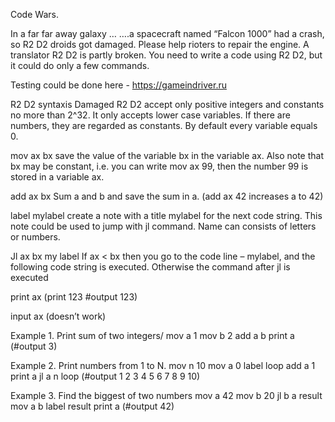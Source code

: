 Code Wars.

 In a far far away galaxy …
….a spacecraft named “Falcon 1000” had a crash, so R2 D2 droids got damaged. Please help rioters to repair the engine. A translator  R2 D2 is partly broken. You need to write a code using 
R2 D2, but it could do only a few commands.

Testing could be done here - https://gameindriver.ru


R2 D2 syntaxis
Damaged R2 D2 accept only positive integers and constants no more than 2^32. It only accepts lower case variables. If there are numbers, they are regarded as constants. By default every variable equals 0.

mov ax bx 
save the value of the variable bx in the variable ax. Also note that bx may be
constant, i.e. you can write mov ax 99, then the number 99 is stored in a variable ax.

add ax bx 
Sum a and b and save the sum in a. (add ax 42 increases a to 42)

label mylabel
create a note with a title mylabel for the next code string. This note could be used to jump with jl command. Name can consists of letters or numbers.

Jl ax bx my label
​If ax < bx then you go to the code line – mylabel, and the following code string is executed. Otherwise the command after jl is executed

print ax
(print 123 #output 123)

input ax
(doesn’t work)

Example 1.
Print sum of two integers/ 
mov a 1
mov b 2
add a b 
print a (#output 3)

Example 2. Print numbers from 1 to N.
mov n 10
mov a 0
label loop
add a 1
print a
jl a n loop (#output 1 2 3 4 5 6 7 8 9 10)

Example 3. Find the biggest of two numbers
mov a 42
mov b 20
jl b a result
mov a b
label result
print a (#output 42)
